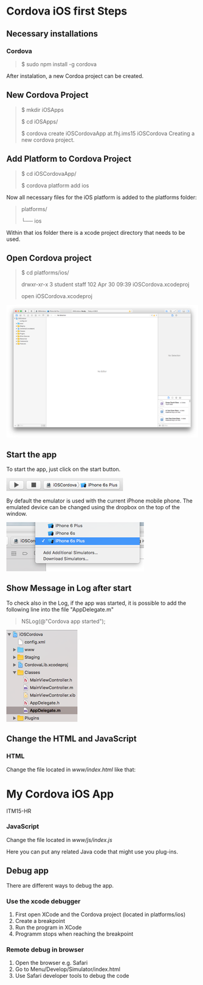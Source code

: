 # Cordova iOS first Steps

## Necessary installations

### Cordova

> $ sudo npm install -g cordova

After instalation, a new Cordoa project can be created.

## New Cordova Project

> $ mkdir iOSApps
> 
> $ cd iOSApps/
> 
> $ cordova create iOSCordovaApp at.fhj.ims15 iOSCordova
Creating a new cordova project.

## Add Platform to Cordova Project

> $ cd iOSCordovaApp/
>
> $ cordova platform add ios

Now all necessary files for the iOS platform is added to the platforms folder:

> platforms/
> 
> └── ios

Within that ios folder there is a xcode project directory that needs to be used.

## Open Cordova project

> $ cd platforms/ios/
> 
> drwxr-xr-x   3 student  staff  102 Apr 30 09:39 iOSCordova.xcodeproj
>
> open iOSCordova.xcodeproj

![MacDown logo](./doc/xcode-cordova-prj.png)

## Start the app

To start the app, just click on the start button.

![MacDown logo](./doc/start-app.png)

By default the emulator is used with the current iPhone mobile phone. The emulated device can be changed using the dropbox on the top of the window.

![MacDown logo](./doc/choose-phone.png)

## Show Message in Log after start

To check also in the Log, if the app was started, it is possible to add the following line into the file "AppDelegate.m"

> NSLog(@"Cordova app started");

![MacDown logo](./doc/appdelegate-project-tree.png)

## Change the HTML and JavaScript

### HTML
Change the file located in _www/index.html_ like that:
<div>
    <h1>My Cordova iOS App</h1>
    ITM15-HR
</div>

### JavaScript
Change the file located in _www/js/index.js_

Here you can put any related Java code that might use you plug-ins.


## Debug app

There are different ways to debug the app.

### Use the xcode debugger
1. First open XCode and the Cordova project (located in platforms/ios)
2. Create a breakpoint
3. Run the program in XCode
4. Programm stops when reaching the breakpoint

### Remote debug in browser
1. Open the browser e.g. Safari
2. Go to Menu/Develop/Simulator/index.html
3. Use Safari developer tools to debug the code

